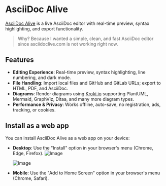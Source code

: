 # AsciiDoc Alive

[AsciiDoc Alive](https://asciidocalive.docswriter.com/) is a live AsciiDoc editor with real-time preview, syntax highlighting, and export functionality.

> Why? Because I wanted a simple, clean, and fast AsciiDoc editor since asciidoclive.com is not working right now.

## Features

- **Editing Experience**: Real-time preview, syntax highlighting, line numbering, and dark mode.
- **File Handling**: Import local files and GitHub and GitLab URLs; export to HTML, PDF, and AsciiDoc.
- **Diagrams**: Render diagrams using [Kroki.io](https://kroki.io) supporting PlantUML, Mermaid, GraphViz, Ditaa, and many more diagram types.
- **Performance & Privacy**:
Works offline, auto-save, no registration, ads, tracking, or cookies.

## Install as a web app

You can install AsciiDoc Alive as a web app on your device:
- **Desktop**: Use the "Install" option in your browser's menu (Chrome, Edge, Firefox).
    ![Image](https://github.com/user-attachments/assets/b2f73c8c-b5b8-423c-9abd-469415ead94a)

    ![Image](https://github.com/user-attachments/assets/c6872173-37d4-400f-a2e0-82d2a181d4f7)
- **Mobile**: Use the "Add to Home Screen" option in your browser's menu (Chrome, Safari).


